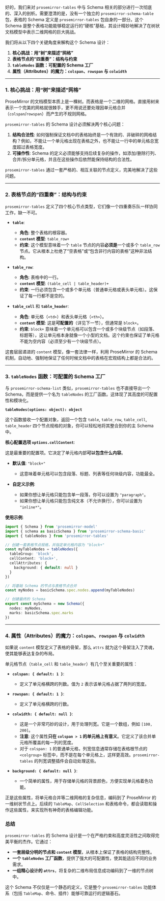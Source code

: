 好的，我们来对 `prosemirror-tables` 中与 Schema 相关的部分进行一次彻底的、深入的剖析。需要澄清的是，没有一个独立的 `prosemirror-schema-table` 包，表格的 Schema 定义是 `prosemirror-tables` 包自身的一部分。这个 Schema 是整个表格功能能够稳定运行的“硬核”基础，其设计精妙地解决了在树状文档模型中表示二维网格的巨大挑战。

我们将从以下四个关键角度来解构这个 Schema 设计：

1.  **核心挑战：用“树”来描述“网格”**
2.  **表格节点的“四重奏”：结构与约束**
3.  **`tableNodes` 函数：可配置的 Schema 工厂**
4.  **属性（Attributes）的魔力：`colspan`、`rowspan` 与 `colwidth`**

---

### 1. 核心挑战：用“树”来描述“网格”

ProseMirror 的文档模型本质上是一棵树。而表格是一个二维的网格。直接用树来表示一个完美的网格就很棘手，更不用说还要处理因单元格合并（`colspan`/`rowspan`）而产生的不规则网格。

`prosemirror-tables` 的 Schema 设计必须解决两个核心问题：

1.  **结构合法性**: 如何强制保证文档中的表格始终是一个有效的、非破碎的网格结构？例如，不能让一个单元格出现在表格之外，也不能让一行中的单元格总宽度超过表格宽度。
2.  **可操作性**: Schema 的定义必须能够支持后续复杂的操作，如添加/删除行列、合并/拆分单元格，并且在这些操作后依然能保持结构的合法性。

`prosemirror-tables` 通过一套严格的、相互关联的节点定义，完美地解决了这些问题。

---

### 2. 表格节点的“四重奏”：结构与约束

`prosemirror-tables` 定义了四个核心节点类型，它们像一个四重奏乐队一样协同工作，缺一不可。

- **`table`**:

  - **角色**: 整个表格的根容器。
  - **`content` 模型**: `table_row+`
  - **约束**: 这个模型意味着一个 `table` 节点的内容**必须是**一个或多个 `table_row` 节点。它从根本上杜绝了“空表格”或“包含非行内容的表格”这种非法结构。

- **`table_row`**:

  - **角色**: 表格中的一行。
  - **`content` 模型**: `(table_cell | table_header)+`
  - **约束**: 一行必须包含一个或多个单元格（普通单元格或表头单元格）。这保证了每一行都不是空的。

- **`table_cell`** 和 **`table_header`**:
  - **角色**: 单元格（`<td>`）和表头单元格（`<th>`）。
  - **`content` 模型**: 这是**可配置的**（详见下一节），但通常是 `block+`。
  - **约束**: `block+` 意味着一个单元格可以包含一个或多个块级节点（如段落、标题等），这让单元格本身就像一个小型的文档。这个约束也保证了单元格不能为空内容（必须至少有一个块级节点）。

这套层层递进的 `content` 模型，像一套法律一样，利用 ProseMirror 的 Schema 机制，自动地、强制地保证了任何时候文档中的表格在宏观结构上都是合法的。

---

### 3. `tableNodes` 函数：可配置的 Schema 工厂

与 `prosemirror-schema-list` 类似，`prosemirror-tables` 也不直接导出一个 Schema，而是提供一个名为 `tableNodes` 的工厂函数。这体现了其高度的可配置性和模块化。

**`tableNodes(options: object): object`**

这个函数接收一个配置对象，返回一个包含 `table`, `table_row`, `table_cell`, `table_header` 四个节点规格的对象，你可以轻松地将其整合到你的主 Schema 中。

**核心配置选项 `options.cellContent`**:

这是最重要的配置项。它决定了单元格内部**可以包含什么内容**。

- **默认值**: `"block+"`

  - 这意味着单元格可以包含段落、标题、列表等任何块级内容，功能最全。

- **自定义示例**:
  - 如果你想让单元格只能包含单一段落，你可以设置为 `"paragraph"`。
  - 如果你想让单元格只能包含纯文本（不允许换行），你可以设置为 `"inline*"`。

**使用示例**:

```typescript
import { Schema } from 'prosemirror-model'
import { schema as basicSchema } from 'prosemirror-schema-basic'
import { tableNodes } from 'prosemirror-tables'

// 创建一套表格节点规格，并指定单元格内容为 "block+"
const myTableNodes = tableNodes({
  tableGroup: 'block',
  cellContent: 'block+',
  cellAttributes: {
    background: { default: null }
  }
})

// 将基础 Schema 的节点与表格节点合并
const myNodes = basicSchema.spec.nodes.append(myTableNodes)

// 创建最终的 Schema
export const mySchema = new Schema({
  nodes: myNodes,
  marks: basicSchema.spec.marks
})
```

---

### 4. 属性（Attributes）的魔力：`colspan`、`rowspan` 与 `colwidth`

如果说 `content` 模型定义了表格的骨架，那么 `attrs` 就为这个骨架注入了灵魂，使其能够表达复杂的布局。

单元格节点（`table_cell` 和 `table_header`）有几个至关重要的属性：

- **`colspan: { default: 1 }`**:

  - 定义了单元格横跨的列数。值为 `2` 表示该单元格占据了两列的宽度。

- **`rowspan: { default: 1 }`**:

  - 定义了单元格横跨的行数。

- **`colwidth: { default: null }`**:

  - 这是一个非常巧妙的设计，用于处理列宽。它是一个数组，例如 `[100, 200]`。
  - **注意**: 这个属性**只在 `colspan > 1` 的单元格上有意义**。它定义了该合并单元格所覆盖的每一列的宽度。
  - 对于 `colspan: 1` 的普通单元格，列宽信息通常存储在表格根节点的 `<colgroup>` 标签中，而不是在每个单元格上，这样更高效。`prosemirror-tables` 的列宽调整插件会自动处理这些。

- **`background: { default: null }`**:
  - 一个简单的属性，用于存储单元格的背景颜色，方便实现单元格着色功能。

正是这些属性，将单元格合并等二维网格的复杂信息，编码到了 ProseMirror 的一维树状节点上。后续的 `TableMap`、`CellSelection` 和表格命令，都会读取和操作这些属性，来实现所有神奇的表格编辑功能。

### 总结

`prosemirror-tables` 的 Schema 设计是一个在严格约束和高度灵活性之间取得完美平衡的杰作。它通过：

- **一套层级分明的节点和 `content` 模型**，从根本上保证了表格的结构完整性。
- **一个 `tableNodes` 工厂函数**，提供了强大的可配置性，使其能适应不同的业务需求。
- **一组精心设计的 `attrs`**，将复杂的二维布局信息成功编码到了一维的节点树中。

这个 Schema 不仅仅是一个静态的定义，它是整个 `prosemirror-tables` 功能体系（包括 `TableMap`、命令、插件）能够可靠运行的逻辑基石。
